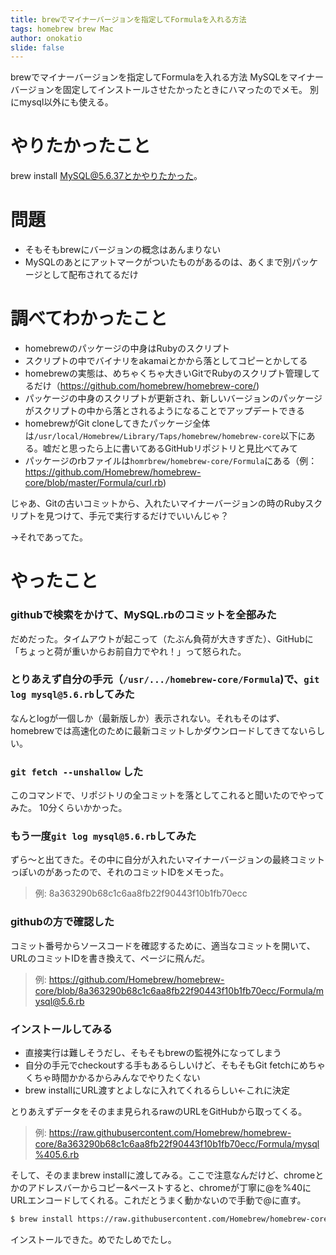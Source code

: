 ```yaml
---
title: brewでマイナーバージョンを指定してFormulaを入れる方法
tags: homebrew brew Mac
author: onokatio
slide: false
---
```

brewでマイナーバージョンを指定してFormulaを入れる方法
MySQLをマイナーバージョンを固定してインストールさせたかったときにハマったのでメモ。
別にmysql以外にも使える。

# やりたかったこと

brew install MySQL@5.6.37とかやりたかった。

# 問題

- そもそもbrewにバージョンの概念はあんまりない
- MySQLのあとにアットマークがついたものがあるのは、あくまで別パッケージとして配布されてるだけ

# 調べてわかったこと

- homebrewのパッケージの中身はRubyのスクリプト
- スクリプトの中でバイナリをakamaiとかから落としてコピーとかしてる
- homebrewの実態は、めちゃくちゃ大きいGitでRubyのスクリプト管理してるだけ（https://github.com/homebrew/homebrew-core/)
- パッケージの中身のスクリプトが更新され、新しいバージョンのパッケージがスクリプトの中から落とされるようになることでアップデートできる
- homebrewがGit cloneしてきたパッケージ全体は`/usr/local/Homebrew/Library/Taps/homebrew/homebrew-core`以下にある。嘘だと思ったら上に書いてあるGitHubリポジトリと見比べてみて
- パッケージのrbファイルは`homrbrew/homebrew-core/Formula`にある（例： https://github.com/Homebrew/homebrew-core/blob/master/Formula/curl.rb)

じゃあ、Gitの古いコミットから、入れたいマイナーバージョンの時のRubyスクリプトを見つけて、手元で実行するだけでいいんじゃ？

→それであってた。

# やったこと

### githubで検索をかけて、MySQL.rbのコミットを全部みた  

だめだった。タイムアウトが起こって（たぶん負荷が大きすぎた）、GitHubに「ちょっと荷が重いからお前自力でやれ！」って怒られた。

### とりあえず自分の手元（`/usr/.../homebrew-core/Formula`)で、`git log mysql@5.6.rb`してみた  

なんとlogが一個しか（最新版しか）表示されない。それもそのはず、homebrewでは高速化のために最新コミットしかダウンロードしてきてないらしい。

### `git fetch --unshallow` した

このコマンドで、リポジトリの全コミットを落としてこれると聞いたのでやってみた。
10分くらいかかった。

### もう一度`git log mysql@5.6.rb`してみた

ずら〜と出てきた。その中に自分が入れたいマイナーバージョンの最終コミットっぽいのがあったので、それのコミットIDをメモった。
> 例: 8a363290b68c1c6aa8fb22f90443f10b1fb70ecc

### githubの方で確認した

コミット番号からソースコードを確認するために、適当なコミットを開いて、URLのコミットIDを書き換えて、ページに飛んだ。
> 例: https://github.com/Homebrew/homebrew-core/blob/8a363290b68c1c6aa8fb22f90443f10b1fb70ecc/Formula/mysql@5.6.rb

### インストールしてみる

- 直接実行は難しそうだし、そもそもbrewの監視外になってしまう
- 自分の手元でcheckoutする手もあるらしいけど、そもそもGit fetchにめちゃくちゃ時間かかるからみんなでやりたくない
- brew installにURL渡すとよしなに入れてくれるらしい←これに決定

とりあえずデータをそのまま見られるrawのURLをGitHubから取ってくる。
> 例: https://raw.githubusercontent.com/Homebrew/homebrew-core/8a363290b68c1c6aa8fb22f90443f10b1fb70ecc/Formula/mysql%405.6.rb

そして、そのままbrew installに渡してみる。ここで注意なんだけど、chromeとかのアドレスバーからコピー&ペーストすると、chromeが丁寧に@を%40にURLエンコードしてくれる。これだとうまく動かないので手動で@に直す。

```bash
$ brew install https://raw.githubusercontent.com/Homebrew/homebrew-core/8a363290b68c1c6aa8fb22f90443f10b1fb70ecc/Formula/mysql@5.6.rb
```

インストールできた。めでたしめでたし。

